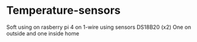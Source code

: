 # Temperature-sensors

Soft using on rasberry pi 4 on 1-wire using sensors DS18B20 (x2)
One on outside and one inside home
